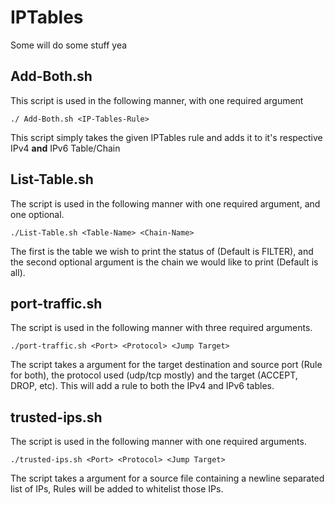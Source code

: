 # IPTables


Some will do some stuff yea

## Add-Both.sh
This script is used in the following manner, with one required argument
```
./ Add-Both.sh <IP-Tables-Rule>
```
This script simply takes the given IPTables rule and adds it to it's respective IPv4 **and** IPv6 Table/Chain 

## List-Table.sh
The script is used in the following manner with one required argument, and one optional.
```
./List-Table.sh <Table-Name> <Chain-Name>
```

The first is the table we wish to print the status of (Default is FILTER), and the second optional argument is the chain we would like to print (Default is all). 

## port-traffic.sh
The script is used in the following manner with three required arguments.
```
./port-traffic.sh <Port> <Protocol> <Jump Target>
```
The script takes a argument for the target destination and source port (Rule for both), the protocol used (udp/tcp mostly) and the target (ACCEPT, DROP, etc). This will add a rule to both the IPv4 and IPv6 tables.

## trusted-ips.sh
The script is used in the following manner with one required arguments.
```
./trusted-ips.sh <Port> <Protocol> <Jump Target>
```
The script takes a argument for a source file containing a newline separated list of IPs, Rules will be added to whitelist those IPs.
